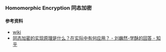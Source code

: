 ### Homomorphic Encryption 同态加密

#### 参考资料
- [wiki](https://en.wikipedia.org/wiki/Homomorphic_encryption)
- [同态加密的实现原理是什么？在实际中有何应用？ - 刘巍然-学酥的回答 - 知乎](https://www.zhihu.com/question/27645858/answer/37598506)
